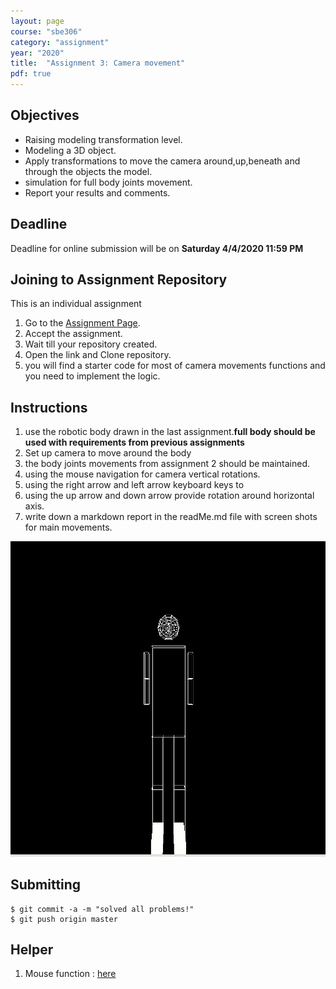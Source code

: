 ```yaml
---
layout: page
course: "sbe306"
category: "assignment"
year: "2020"
title:  "Assignment 3: Camera movement"
pdf: true
---
```


## Objectives

* Raising modeling transformation level. 
* Modeling a 3D object.
* Apply transformations to move the camera around,up,beneath and through the objects the model.
* simulation for full body joints movement.
* Report your results and comments.

## Deadline

Deadline for online submission will be  on  **Saturday 4/4/2020 11:59 PM**

## Joining to Assignment Repository

This is an individual assignment 

1. Go to the [Assignment Page](https://classroom.github.com/a/PfNrMMOl).
2. Accept the assignment.
3. Wait till your repository created.
4. Open the link and Clone repository.
5. you will find a starter code for most of camera movements functions and you need to implement the logic.

## Instructions

1. use the robotic body drawn in the last assignment.**full body should be used with requirements from previous assignments**
2. Set up camera to move around the body
3. the body joints movements from assignment 2 should be maintained.
4. using the mouse navigation for camera vertical rotations.
5. using the right arrow and left arrow keyboard keys to 
6. using the up arrow and down arrow provide rotation around horizontal axis.
7. write down a markdown report in the readMe.md file with screen shots for main movements.

![](../images/movement.gif)

## Submitting

```terminal
$ git commit -a -m "solved all problems!"
$ git push origin master
```

## Helper

1. Mouse function : [here](https://github.com/sbme-tutorials/SBE306-Computer-Graphics-Tutorials/blob/master/Tutorial-02/arm.c)